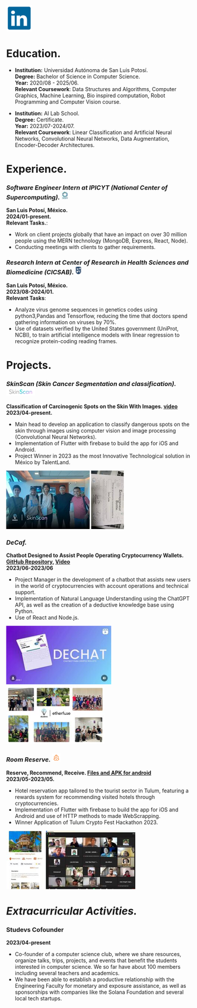 ### [![LinkedIn](/assets/img/Li.png)](https://www.linkedin.com/in/alan-axel-castro-resendiz-888b08235/)
# Education.
- **Institution:** Universidad Autónoma de San Luis Potosí.  
 **Degree:** Bachelor of Science in Computer Science.  
  **Year:** 2020/08 - 2025/06.  
  **Relevant Coursework**: Data Structures and Algorithms, Computer Graphics, Machine Learning, 
Bio inspired computation, Robot Programming and Computer Vision course.
 
- **Institution:** AI Lab School.  
  **Degree:** Certificate.   
  **Year:** 2023/07-2024/07.  
  **Relevant Coursework**: Linear Classification and Artificial Neural Networks, Convolutional 
Neural Networks, Data Augmentation, Encoder-Decoder Architectures.
  
# Experience.

### ***Software Engineer Intern at IPICYT (National Center of Supercomputing).***  ![IPICYT](/assets/img/IPICYTMIN.jpg)
  **San Luis Potosí, México.**  
  **2024/01-present.**  
  **Relevant Tasks.**:
  - Work on client projects globally that have an impact on over 30 million people using the MERN 
technology (MongoDB, Express, React, Node).
  - Conducting meetings with clients to gather requirements.

### ***Research Intern at Center of Research in Health Sciences and Biomedicine (CICSAB).***  ![CICSAB](/assets/img/CICSABM.png)
  **San Luis Potosí, México.**  
  **2023/08-2024/01.**  
  **Relevant Tasks**:
  - Analyze virus genome sequences in genetics codes using python3,Pandas and Tensorflow, 
reducing the time that doctors spend gathering information on viruses by 70%.
  - Use of datasets verified by the United States government (UniProt, NCBI), to train artificial 
intelligence models with linear regression to recognize protein-coding reading frames.

# Projects.

### ***SkinScan (Skin Cancer Segmentation and classification).*** ![SkinSkan](/assets/img/SkinSkan.png)  
  **Classification of Carcinogenic Spots on the Skin With Images. [video](https://www.youtube.com/watch?v=epS8nxu0Hcw&t=28s)**   
  **2023/04-present.**  
  - Main head to develop an application to classify dangerous spots on the skin through images 
using computer vision and image processing (Convolutional Neural Networks).
  - Implementation of Flutter with firebase to build the app for iOS and Android.
  - Project Winner in 2023 as the most Innovative Technological solution in México by TalentLand.

![SkinSkanLobby](/assets/img/MOMENTMMM.jpg) ![TALENTLAND](/assets/img/REWARDD.jpg)

### ***DeCaf.***
  **Chatbot Designed to Assist People Operating Cryptocurrency Wallets. [GitHub Repository,](https://github.com/alancasre133/Etherfuse) [Video](https://www.youtube.com/watch?v=VtULL8Cx6FU)**  
  **2023/06-2023/06**  
  - Project Manager in the development of a chatbot that assists new users in the 
  world of cryptocurrencies with account operations and technical support.  
  - Implementation of Natural Language Understanding using the ChatGPT API, as well as the 
    creation of a deductive knowledge base using Python.  
  - Use of React and Node.js.

![Decaf](/assets/img/DecafM.jpg) ![TALENTLAND](/assets/img/DecafMM.jpg)

### ***Room Reserve.*** ![SkinSkan](/assets/img/RReserve.png)  
  **Reserve, Recommend, Receive. [Files and APK for android](https://drive.google.com/drive/folders/1n6acXsUD5JTbjom0oisLw-J49Skz67Ve?usp=share_link)**   
  **2023/05-2023/05.**  
  - Hotel reservation app tailored to the tourist sector in Tulum, featuring a rewards system for recommending visited hotels through cryptocurrencies.
  - Implementation of Flutter with firebase to build the app for iOS and Android and use of HTTP methods to made WebScrapping.
  - Winner Application of Tulum Crypto Fest Hackathon 2023. 

![TulumCrypto](/assets/img/HotelM.jpg) ![Reward](/assets/img/TulumCryptoM.jpg)

# ***Extracurricular Activities.***
### **Studevs Cofounder**
  **2023/04-present**
  - Co-founder of a computer science club, where we share resources, organize talks, trips, projects, and events that benefit the 
students interested in computer science. We so far have about 100 members including several teachers and academics.
  - We have been able to establish a productive relationship with the Engineering Faculty for monetary and exposure assistance, 
as well as sponsorships with companies like the Solana Foundation and several local tech startups.


